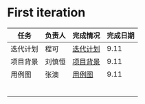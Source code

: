 # First iteration

| 任务     | 负责人 | 完成情况             | 完成日期 |
| -------- | ------ | -------------------- | -------- |
| 迭代计划 | 程可   | [迭代计划](迭代计划) | 9.11     |
| 项目背景 | 刘慎恒 | [项目背景](项目背景) | 9.11     |
| 用例图   | 张澳   | [用例图](用例图)     | 9.11     |
|          |        |                      |          |
|          |        |                      |          |
|          |        |                      |          |
|          |        |                      |          |
|          |        |                      |          |
|          |        |                      |          |

